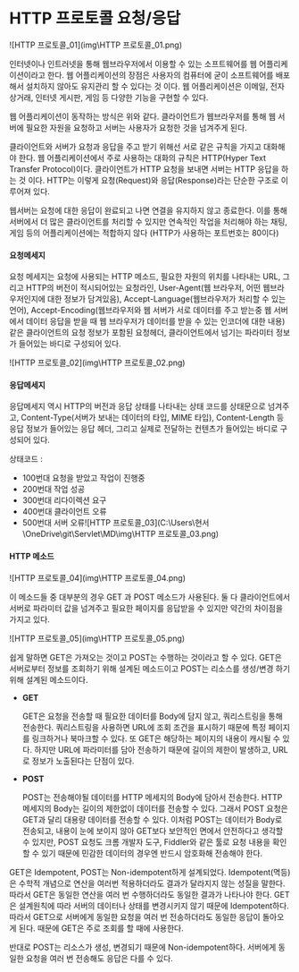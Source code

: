 

# HTTP 프로토콜 요청/응답





![HTTP 프로토콜_01](img\HTTP 프로토콜_01.png)



인터넷이나 인트러넷을 통해 웹브라우저에서 이용할 수 있는 소프트웨어를 웹 어플리케이션이라고 한다. 웹 어플리케이션의 장점은 사용자의 컴퓨터에 굳이 소프트웨어를 배포해서 설치하지 않아도 유지관리 할 수 있다는 것 이다. 웹 어플리케이션은 이메일, 전자상거래, 인터넷 게시판, 게임 등 다양한 기능을 구현할 수 있다.

웹 어플리케이션이 동작하는 방식은 위와 같다. 클라이언트가 웹브라우저를 통해 웹 서버에 필요한 자원을 요청하고 서버는 사용자가 요청한 것을 넘겨주게 된다.

클라이언트와 서버가 요청과 응답을 주고 받기 위해선 서로 같은 규칙을 가지고 대화해야 한다. 웹 어플리케이션에서 주로 사용하는 대화의 규칙은 HTTP(Hyper Text Transfer Protocol)이다. 클라이언트가 HTTP 요청을 보내면 서버는 HTTP 응답을 하는 것 이다. HTTP는 이렇게 요청(Request)와 응답(Response)라는 단순한 구조로 이루어져 있다.

웹서버는 요청에 대한 응답이 완료되고 나면 연결을 유지하지 않고 종료한다. 이를 통해 서버에서 더 많은 클라이언트를 처리할 수 있지만 연속적인 작업을 처리해야 하는 채팅, 게임 등의 어플리케이션에는 적합하지 않다 (HTTP가 사용하는 포트번호는 80이다)



#### 요청메세지

요청 메세지는 요청에 사용되는 HTTP 메소드, 필요한 자원의 위치를 나타내는 URL, 그리고 HTTP의 버전이 적시되어있는 요청라인, User-Agent(웹 브라우저, 어떤 웹브라우저인지에 대한 정보가 담겨있음), Accept-Language(웹브라우저가 처리할 수 있는 언어), Accept-Encoding(웹브라우저와 웹 서버가 서로 데이터를 주고 받는중 웹 서버에서 데이터 응답을 받을 때 웹 브라우저가 데이터를 받을 수 있는 인코더에 대한 내용)같은 클라이언트의 요청 정보가 포함된 요청헤더, 클라이언트에서 넘기는 파라미터 정보가 들어있는 바디로 구성되어 있다.



![HTTP 프로토콜_02](img\HTTP 프로토콜_02.png)



#### 응답메세지

응답메세지 역시 HTTP의 버전과 응답 상태를 나타내는 상태 코드를 상태문으로 넘겨주고, Content-Type(서버가 보내는 데이터의 타입, MIME 타입), Content-Length 등 응답 정보가 들어있는 응답 헤더, 그리고 실제로 전달하는 컨텐츠가 들어있는 바디로 구성되어 있다.

상태코드 :

-   100번대 요청을 받았고 작업이 진행중
-   200번대 작업 성공
-   300번대 리다이렉션 요구
-   400번대 클라이언트 오류
-   500번대 서버 오류![HTTP 프로토콜_03](C:\Users\현서\OneDrive\git\Servlet\MD\img\HTTP 프로토콜_03.png)



#### HTTP 메소드

![HTTP 프로토콜_04](img\HTTP 프로토콜_04.png)



이 메소드들 중 대부분의 경우 GET 과 POST 메소드가 사용된다. 둘 다 클라이언트에서 서버로 파라미터 값을 넘겨주고 필요한 페이지를 응답받을 수 있지만 약간의 차이점을 가지고 있다.

![HTTP 프로토콜_05](img\HTTP 프로토콜_05.png)

쉽게 말하면 GET은 가져오는 것이고 POST는 수행하는 것이라고 할 수 있다. GET은 서버로부터 정보를 조회하기 위해 설계된 메소드이고 POST는 리소스를 생성/변경 하기위해 설계된 메소드이다. 

-   **GET**

    GET은 요청을 전송할 때 필요한 데이터를  Body에 담지 않고, 쿼리스트링을 통해 전송한다. 쿼리스트링을 사용하면 URL에 조회 조건을 표시하기 때문에 특정 페이지를 링크하거나 북마크할 수 있다. 또 GET은 해당하는 페이지의 내용이 캐시될 수 있다. 하지만 URL에 파라미터를 담아 전송하기 때문에 길이의 제한이 발생하고, URL로 정보가 노출된다는 단점이 있다.

-   **POST**

    POST는 전송해야될 데이터를 HTTP 메세지의 Body에 담아서 전송한다. HTTP 메세지의 Body는 길이의 제한없이 데이터를 전송할 수 있다. 그래서 POST 요청은 GET과 달리 대용량 데이터를 전송할 수 있다. 이처럼 POST는 데이터가 Body로 전송되고, 내용이 눈에 보이지 않아 GET보다 보안적인 면에서 안전하다고 생각할 수 있지만, POST 요청도 크롬 개발자 도구, Fiddler와 같은 툴로 요청 내용을 확인할 수 있기 때문에 민감한 데이터의 경우엔 반드시 암호화해 전송해야 한다.

GET은 Idempotent, POST는 Non-idempotent하게 설계되었다. Idempotent(멱등)은 수학적 개념으로 연산을 여러번 적용하더라도 결과가 달라지지 않는 성질을 말한다. 따라서 GET은 동일한 연산을 여러 번 수행하더라도 동일한 결과가 나타나야 한다. GET은 설계원칙에 따라 서버의 데이터나 상태를 변경시키지 않기 때문에 Idempotent하다. 따라서 GET으로 서버에게 동일한 요청을 여러 번 전송하더라도 동일한 응답이 돌아오게 된다. 때문에 GET은 주로 조회를 할 때에 사용한다.

반대로 POST는 리소스가 생성, 변경되기 때문에 Non-idempotent하다. 서버에게 동일한 요청을 여러 번 전송해도 응답은 다를 수 있다.
